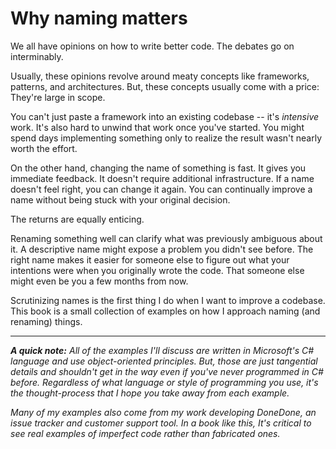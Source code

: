 # Why naming matters

We all have opinions on how to write better code. The debates go on interminably. 

Usually, these opinions revolve around meaty concepts like frameworks, patterns, and architectures. But, these concepts usually come with a price: They're large in scope. 

You can't just paste a framework into an existing codebase -- it's _intensive_ work. It's also hard to unwind that work once you've started. You might spend days implementing something only to realize the result wasn't nearly worth the effort.

On the other hand, changing the name of something is fast. It gives you immediate feedback. It doesn't require additional infrastructure. If a name doesn't feel right, you can change it again. You can continually improve a name without being stuck with your original decision. 

The returns are equally enticing.

Renaming something well can clarify what was previously ambiguous about it. A descriptive name might expose a problem you didn't see before. The right name makes it easier for someone else to figure out what your intentions were when you originally wrote the code. That someone else might even be you a few months from now. 

Scrutinizing names is the first thing I do when I want to improve a codebase. This book is a small collection of examples on how I approach naming (and renaming) things.

---

***A quick note:** All of the examples I'll discuss are written in Microsoft's C# language and use object-oriented principles. But, those are just tangential details and shouldn't get in the way even if you've never programmed in C# before. Regardless of what language or style of programming you use, it's the thought-process that I hope you take away from each example.*

*Many of my examples also come from my work developing DoneDone, an issue tracker and customer support tool. In a book like this, It's critical to see real examples of imperfect code rather than fabricated ones.*
